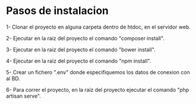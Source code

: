 Pasos de instalacion
======

1- Clonar el proyecto en alguna carpeta dentro de htdoc, en el servidor web.

2- Ejecutar en la raiz del proyecto el comando "composer install".

3- Ejecutar en la raiz del proyecto el comando "bower install".

4- Ejecutar en la raiz del proyecto el comando "npm install".

5- Crear un fichero ".env" donde especifiquemos los datos de conexion con al BD.

6- Para correr el proyecto, en la raiz del proyecto ejecutar el comando "php artisan serve".
